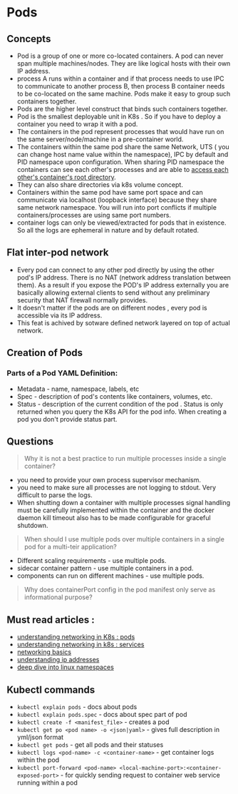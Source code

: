 # Pods

## Concepts  

* Pod is a group of one or more co-located containers. A pod can never span multiple machines/nodes. They are like logical hosts with their own IP address.
* process A runs within a container and if that process needs to use IPC to communicate to another process B, then process B container needs to be co-located on the same machine. Pods make it easy to group such containers together.
* Pods are the higher level construct that binds such containers together.
* Pod is the smallest deployable unit in K8s . So if you have to deploy a container you need to wrap it with a pod.
* The containers in the pod represent processes that would have run on the same server/node/machine in a pre-container world.
* The containers within the same pod share the same Network, UTS ( you can change host name value within the namespace), IPC by default and PID namespace upon configuration. When sharing PID namespace the containers can see each other's processes and are able to [access each other's container's root directory](https://kubernetes.io/docs/tasks/configure-pod-container/share-process-namespace/).
* They can also share directories via k8s volume concept.
* Containers within the same pod have same port space and can communicate via localhost (loopback interface) because they share same network namespace. You will run into port conflicts if multiple containers/processes are using same port numbers.
* container logs can only be viewed/extracted for pods that in existence. So all the logs are ephemeral in nature and by default rotated.

## Flat inter-pod network  
* Every pod can connect to any other pod directly by using the other pod's IP address. There is no NAT (network address translation between them). As a result if you expose the POD's IP address externally you are basically allowing external clients to send without any preliminary security that NAT firewall normally provides.
* It doesn't matter if the pods are on different nodes , every pod is accessible via its IP address.
* This feat is achived by sotware defined network layered on top of actual network.

## Creation of Pods

### Parts of a Pod YAML Definition:  
* Metadata - name, namespace, labels, etc
* Spec - description of pod's contents like containers, volumes, etc.
* Status - description of the current condition of the pod . Status is only returned when you query the K8s API for the pod info. When creating a pod you don't provide status part.

## Questions

 > Why it is not a best practice to run multiple processes inside a single container?  

 * you need to provide your own process supervisor mechanism.
 * you need to make sure all processes are not logging to stdout. Very difficult to parse the logs.
 * When shutting down a container with multiple processes signal handling must be carefully implemented within the container and the docker daemon kill timeout also has to be made configurable for graceful shutdown.
 
 > When should I use multiple pods over multiple containers in a single pod for a multi-teir application?

 * Different scaling requirements - use multiple pods.
 * sidecar container pattern - use multiple containers in a pod.
 * components can run on different machines - use multiple pods.

> Why does containerPort config in the pod manifest only serve as informational purpose? 


## Must read articles :
* [understanding networking in K8s : pods](https://medium.com/google-cloud/understanding-kubernetes-networking-pods-7117dd28727)
* [understanding networking in k8s : services](https://medium.com/google-cloud/understanding-kubernetes-networking-services-f0cb48e4cc82)
* [networking basics](https://www.digitalocean.com/community/tutorials/an-introduction-to-networking-terminology-interfaces-and-protocols)
* [understanding ip addresses](https://www.digitalocean.com/community/tutorials/understanding-ip-addresses-subnets-and-cidr-notation-for-networking)
* [deep dive into linux namespaces](http://ifeanyi.co/)

## Kubectl commands

* `kubectl explain pods` - docs about pods
* `kubectl explain pods.spec` - docs about spec part of pod
* `kubectl create -f <manifest_file>` - creates a pod
* `kubectl get po <pod name> -o <json|yaml>` - gives full description in yml/json format
* `kubectl get pods` - get all pods and their statuses
* `kubectl logs <pod-name> -c <container-name>` - get container logs within the pod
* `kubectl port-forward <pod-name> <local-machine-port>:<container-exposed-port>` - for quickly sending request to container web service running within a pod